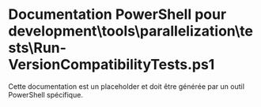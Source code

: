 # Documentation PowerShell pour development\tools\parallelization\tests\Run-VersionCompatibilityTests.ps1

Cette documentation est un placeholder et doit être générée par un outil PowerShell spécifique.
